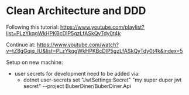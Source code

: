# Clean Architecture and DDD

Following this tutorial: https://www.youtube.com/playlist?list=PLzYkqgWkHPKBcDIP5gzLfASkQyTdy0t4k

Continue at: https://www.youtube.com/watch?v=tZ8gGqiq_IU&list=PLzYkqgWkHPKBcDIP5gzLfASkQyTdy0t4k&index=5

Setup on new machine:
- user secrets for development need to be added via:
  - dotnet user-secrets set "JwtSettings:Secret" "my super duper jwt secret" --project BuberDiner/BuberDiner.Api